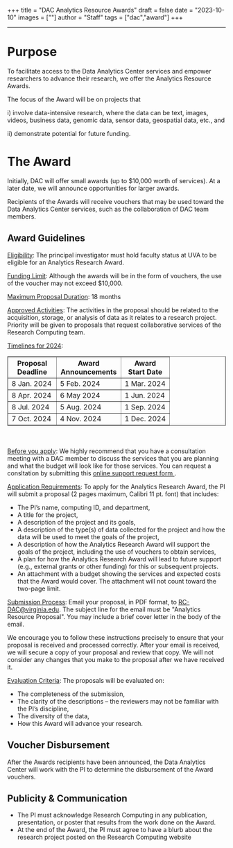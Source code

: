 +++
title = "DAC Analytics Resource Awards"
draft = false
date = "2023-10-10"
images = [""]
author = "Staff"
tags = ["dac","award"]
+++

***


# Purpose
To facilitate access to the Data Analytics Center services and empower researchers to advance their research, we offer the Analytics Resource Awards.

The focus of the Award will be on projects that 

i) involve data-intensive research, where the data can be text, images, videos, business data, genomic data, sensor data, geospatial data, etc., and 

ii) demonstrate potential for future funding.




# The Award 


Initially, DAC will offer small awards (up to $10,000 worth of services). At a later date, we will announce opportunities for larger awards. 

Recipients of the Awards will receive vouchers that may be used toward the Data Analytics Center services, such as the collaboration of DAC team members. 
 

## Award Guidelines

<u>Eligibility</u>:  The principal investigator must hold faculty status at UVA to be eligible for an Analytics Research Award.

<u>Funding Limit</u>:  Although the awards will be in the form of vouchers, the use of the voucher may not exceed $10,000.

<u>Maximum Proposal Duration</u>:  18 months

<u>Approved Activities</u>:  The activities in the proposal should be related to the acquisition, storage, or analysis of data as it relates to a research project. Priority will be given to proposals that request collaborative services of the Research Computing team.

  
<u>Timelines for 2024</u>: 


<table border="1" >
  <colgroup>
    <col style="width: 30%;" />
    <col style="width: 40%;" />
    <col style="width: 30%;" />
  </colgroup>
  <tr>
    <th>Proposal <br> Deadline</th>
    <th>Award <br> Announcements</th>
    <th>Award <br> Start Date </th>
  </tr>
  <tr>
    <td>8 Jan. 2024</td>
    <td>5 Feb. 2024</td>
    <td>1 Mar. 2024</td>
  </tr>
  <tr>
    <td>8 Apr. 2024</td>
    <td>6 May 2024</td>
    <td>1 Jun. 2024</td>
  </tr>
  <tr>
    <td>8 Jul. 2024</td>
    <td>5 Aug. 2024</td>
    <td>1 Sep. 2024</td>
  </tr>
  <tr>
    <td>7 Oct. 2024</td>
    <td>4 Nov. 2024</td>
    <td>1 Dec. 2024</td>
  </tr>
</table>

<br>
<br>
<u>Before you apply</u>:  We highly recommend that you have a consultation meeting with a DAC member to discuss the services that you are planning and what the budget will look like for those services. You can request a consltation by submitting this 
 <a href="/form/support-request/?category=Data%20Analytics"> online support request form  </a>.

<br>


<u>Application Requirements</u>:  To apply for the Analytics Research Award, the PI will submit a proposal (2 pages maximum, Calibri 11 pt. font) that includes:

* The PI’s name, computing ID, and department,
* A title for the project,
* A description of the project and its goals,
* A description of the type(s) of data collected for the project and how the data will be used to meet the goals of the project,
* A description of how the Analytics Research Award will support the goals of the project, including the use of vouchers to obtain services,
* A plan for how the Analytics Research Award will lead to future support (e.g., external grants or other funding) for this or subsequent projects. 
* An attachment with a budget showing the services and expected costs that the Award would cover.  The attachment will not count toward the two-page limit.


<u>Submission Process</u>: Email your proposal, in PDF format, to RC-DAC@virginia.edu.  The subject line for the email must be "Analytics Resource Proposal". You may include a brief cover letter in the body of the email.

We encourage you to follow these instructions precisely to ensure that your proposal is received and processed correctly. After your email is received, we will secure a copy of your proposal and review that copy. We will not consider any changes that you make to the proposal after we have received it.

<u>Evaluation Criteria</u>: The proposals will be evaluated on:

* The completeness of the submission,
* The clarity of the descriptions – the reviewers may not be familiar with the PI’s discipline,
* The diversity of the data,
* How this Award will advance your research.

## Voucher Disbursement

After the Awards recipients have been announced, the Data Analytics Center will work with the PI to determine the disbursement of the Award vouchers.

## Publicity & Communication
* The PI must acknowledge Research Computing in any publication, presentation, or poster that results from the work done on the Award.
* At the end of the Award, the PI must agree to have a blurb about the research project posted on the Research Computing website







